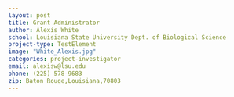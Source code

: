 ```yaml
---
layout: post
title: Grant Administrator
author: Alexis White
school: Louisiana State University Dept. of Biological Science
project-type: TestElement
image: "White_Alexis.jpg"
categories: project-investigator
email: alexisw@lsu.edu
phone: (225) 578-9683
zip: Baton Rouge,Louisiana,70803
---
```

<!-- name,position,school,city,state,zip,email,phone,image
,,
Ramesh Subramanian,,,,,,
,,,Baton Rouge,Louisiana,70803,@lsu.edu,,
John Quebedeaux Jr.,Computer Manager,Louisiana State University Dept. of Biological Science,Baton Rouge,Louisiana,70803,johnq@lsu.edu,(225) 578-0062,Admin_John_Q.png
Nayong Kim,Computer and Information Research Scientists,Louisiana State University Center for Computation & Technology,Baton Rouge,Louisiana,70803,nykim@cct.lsu.edu,(225) 578-5486,BBC-Core/BBC-Nayong-Kim.jpg
 -->
